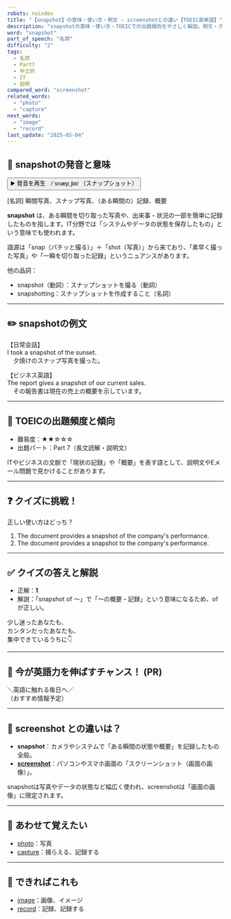 ```yaml
---
robots: noindex
title: "【snapshot】の意味・使い方・例文 ― screenshotとの違い【TOEIC英単語】"
description: "snapshotの意味・使い方・TOEICでの出題傾向をやさしく解説。例文・クイズ付きでscreenshotとの違いもわかりやすく学べます。"
word: "snapshot"
part_of_speech: "名詞"
difficulty: "2"
tags:
  - 名詞
  - Part7
  - 中立的
  - IT
  - 説明
compared_word: "screenshot"
related_words:
  - "photo"
  - "capture"
next_words:
  - "image"
  - "record"
last_update: "2025-05-04"
---
```


## 🔰 snapshotの発音と意味

<button class="play-audio" onclick="playTTS('snapshot')">
  <span class="play-audio-main">
    ▶️ 発音を再生　/ˈsnæpˌʃɒt/
  </span>
  <span class="play-audio-sub">
    （スナップショット）
  </span>
</button>

[名詞] 瞬間写真、スナップ写真、（ある瞬間の）記録、概要

**snapshot** は、ある瞬間を切り取った写真や、出来事・状況の一部を簡単に記録したものを指します。IT分野では「システムやデータの状態を保存したもの」という意味でも使われます。

語源は「snap（パチッと撮る）」＋「shot（写真）」から来ており、「素早く撮った写真」や「一瞬を切り取った記録」というニュアンスがあります。

他の品詞：  
- snapshot（動詞）：スナップショットを撮る（動詞）
- snapshotting：スナップショットを作成すること（名詞）

---

## ✏️ snapshotの例文

【日常会話】  
I took a snapshot of the sunset.  
　夕焼けのスナップ写真を撮った。

【ビジネス英語】  
The report gives a snapshot of our current sales.  
　その報告書は現在の売上の概要を示しています。

---

## 🎯 TOEICの出題頻度と傾向

- 難易度：★★☆☆☆
- 出題パート：Part 7（長文読解・説明文）

ITやビジネスの文脈で「現状の記録」や「概要」を表す語として、説明文やEメール問題で見かけることがあります。

---

## ❓ クイズに挑戦！

正しい使い方はどっち？

1. The document provides a snapshot of the company's performance.  
2. The document provides a snapshot to the company's performance.

---

## ✅ クイズの答えと解説

- 正解：**1**
- 解説：「snapshot of ～」で「～の概要・記録」という意味になるため、ofが正しい。

少し迷ったあなたも、  
カンタンだったあなたも、  
集中できているうちに👇️

---

## 🚀 今が英語力を伸ばすチャンス！ (PR)

<div class="info-center">
＼英語に触れる毎日へ／<br>  
（おすすめ情報予定）
</div>

---

## 🤔  screenshot との違いは？

- **snapshot**：カメラやシステムで「ある瞬間の状態や概要」を記録したもの全般。
- **[screenshot](/screenshot)**：パソコンやスマホ画面の「スクリーンショット（画面の画像）」。

snapshotは写真やデータの状態など幅広く使われ、screenshotは「画面の画像」に限定されます。

---

## 🧩 あわせて覚えたい

- [photo](/photo)：写真
- [capture](/capture)：捕らえる、記録する

---

## 📖 できればこれも

- [image](/image)：画像、イメージ
- [record](/record)：記録、記録する

<!-- cvid: aid38_bid34 -->
